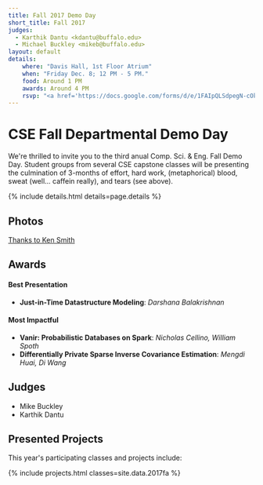 ```yaml
---
title: Fall 2017 Demo Day
short_title: Fall 2017
judges:
  - Karthik Dantu <kdantu@buffalo.edu>
  - Michael Buckley <mikeb@buffalo.edu>
layout: default
details: 
    where: "Davis Hall, 1st Floor Atrium"
    when: "Friday Dec. 8; 12 PM - 5 PM."
    food: Around 1 PM
    awards: Around 4 PM
    rsvp: "<a href='https://docs.google.com/forms/d/e/1FAIpQLSdpegN-cOkuHZQMI0KxC-2XSTZS33bV3ds6sXFR3oqHqeniig/viewform?usp=sf_link'>via Google Forms</a>"
---
```


# CSE Fall Departmental Demo Day

We're thrilled to invite you to the third anual Comp. Sci. & Eng. Fall Demo Day. Student groups from several CSE capstone classes will be presenting the culmination of 3-months of effort, hard work, (metaphorical) blood, sweat (well... caffein really), and tears (see above).

{% include details.html details=page.details %}

## Photos

[Thanks to Ken Smith](https://kensmith.smugmug.com/University-at-Buffalo/CSE-Events/Demo-Day-12-07-2017/i-5tXkFH3)

## Awards

#### Best Presentation
* **Just-in-Time Datastructure Modeling**: *Darshana Balakrishnan*

#### Most Impactful

* **Vanir: Probabilistic Databases on Spark**: *Nicholas Cellino, William   Spoth*
* **Differentially Private Sparse Inverse Covariance Estimation**: *Mengdi Huai, Di Wang*

## Judges

* Mike Buckley
* Karthik Dantu

## Presented Projects

This year's participating classes and projects include:

{% include projects.html classes=site.data.2017fa  %}
